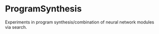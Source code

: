 # ProgramSynthesis
Experiments in program synthesis/combination of neural network modules via search.
